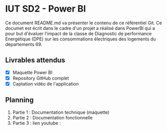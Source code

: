 # IUT SD2 - Power BI
Ce document README.md va présenter le contenu de ce référentiel Git. Ce documet est écrit dans le cadre d'un projet a réalisé dans PowerBI qui a pour but d'évaluer l'impact de la classe de Diagnostic de performance Energétique (DPE) sur les consommations électriques des logements du départements 69.

## Livrables attendus 

- [x] Maquette Power BI
- [x] Repository GitHub complet
- [x] Captation vidéo de l'application

## Planning

1. Partie 1 : Documentation technique (maquette)
2. Partie 2 : Documentation fonctionnelle
3. Partie 3 : lien youtube : 
